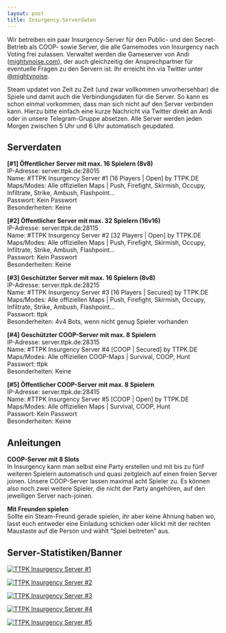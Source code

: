 ```yaml
---
layout: post
title: Insurgency-Serverdaten
---
```


Wir betreiben ein paar Insurgency-Server für den Public- und den Secret-Betrieb als COOP- sowie Server, die alle Gamemodes von Insurgency nach Voting frei zulassen. Verwaltet werden die Gameserver von Andi ([mightynoise.com](http://www.mightynoise.com)), der auch gleichzeitig der Ansprechpartner für eventuelle Fragen zu den Servern ist. Ihr erreicht ihn via Twitter unter [@mightynoise](https://twitter.com/mightynoise).

Steam updatet von Zeit zu Zeit (und zwar vollkommen unvorhersehbar) die Spiele und damit auch die Verbindungsdaten für die Server. So kann es schon einmal vorkommen, dass man sich nicht auf den Server verbinden kann. Hierzu bitte einfach eine kurze Nachricht via Twitter direkt an Andi oder in unsere Telegram-Gruppe absetzen. Alle Server werden jeden Morgen zwischen 5 Uhr und 6 Uhr automatisch geupdated.

## Serverdaten

**[#1] Öffentlicher Server mit max. 16 Spielern (8v8)**  
IP-Adresse: server.ttpk.de:28015  
Name: #TTPK Insurgency Server #1 [16 Players | Open] by TTPK.DE  
Maps/Modes: Alle offiziellen Maps | Push, Firefight, Skirmish, Occupy, Infiltrate, Strike, Ambush, Flashpoint...  
Passwort: Kein Passwort  
Besonderheiten: Keine  

**[#2] Öffentlicher Server mit max. 32 Spielern (16v16)**  
IP-Adresse: server.ttpk.de:28115  
Name: #TTPK Insurgency Server #2 [32 Players | Open] by TTPK.DE  
Maps/Modes: Alle offiziellen Maps | Push, Firefight, Skirmish, Occupy, Infiltrate, Strike, Ambush, Flashpoint...  
Passwort: Kein Passwort  
Besonderheiten: Keine  

**[#3] Geschützter Server mit max. 16 Spielern (8v8)**  
IP-Adresse: server.ttpk.de:28215  
Name: #TTPK Insurgency Server #3 [16 Players | Secured] by TTPK.DE  
Maps/Modes: Alle offiziellen Maps | Push, Firefight, Skirmish, Occupy, Infiltrate, Strike, Ambush, Flashpoint...  
Passwort: ttpk  
Besonderheiten: 4v4 Bots, wenn nicht genug Spieler vorhanden  

**[#4] Geschützter COOP-Server mit max. 8 Spielern**  
IP-Adresse: server.ttpk.de:28315  
Name: #TTPK Insurgency Server #4 [COOP | Secured] by TTPK.DE  
Maps/Modes: Alle offiziellen COOP-Maps | Survival, COOP, Hunt  
Passwort: ttpk  
Besonderheiten: Keine  

**[#5] Öffentlicher COOP-Server mit max. 8 Spielern**  
IP-Adresse: server.ttpk.de:28415  
Name: #TTPK Insurgency Server #5 [COOP | Open] by TTPK.DE  
Maps/Modes: Alle offiziellen Maps | Survival, COOP, Hunt  
Passwort: Kein Passwort  
Besonderheiten: Keine  


## Anleitungen

**COOP-Server mit 8 Slots**  
In Insurgency kann man selbst eine Party erstellen und mit bis zu fünf weiteren Spielern automatisch und quasi zeitgleich auf einen freien Server joinen. Unsere COOP-Server lassen maximal acht Spieler zu. Es können also noch zwei weitere Spieler, die nicht der Party angehören, auf den jeweiligen Server nach-joinen.  

**Mit Freunden spielen**  
Sollte ein Steam-Freund gerade spielen, ihr aber keine Ahnung haben wo, lasst euch entweder eine Einladung schicken oder klickt mit der rechten Maustaste auf die Person und wählt “Spiel beitreten” aus.  


## Server-Statistiken/Banner

[![TTPK Insurgency Server #1](http://cache.www.gametracker.com/server_info/176.9.104.53:28015/b_560_95_1.png "TTPK Insurgency Server #1 - Server-Stats by Gametracker")](http://www.gametracker.com/server_info/176.9.104.53:28015/)  

[![TTPK Insurgency Server #2](http://cache.www.gametracker.com/server_info/176.9.104.53:28115/b_560_95_1.png "TTPK Insurgency Server #2 - Server-Stats by Gametracker")](http://www.gametracker.com/server_info/176.9.104.53:28115/)  

[![TTPK Insurgency Server #3](http://cache.www.gametracker.com/server_info/176.9.104.53:28215/b_560_95_1.png "TTPK Insurgency Server #3 - Server-Stats by Gametracker")](http://www.gametracker.com/server_info/176.9.104.53:28215/)  

[![TTPK Insurgency Server #4](http://cache.www.gametracker.com/server_info/176.9.104.53:28315/b_560_95_1.png "TTPK Insurgency Server #4 - Server-Stats by Gametracker")](http://www.gametracker.com/server_info/176.9.104.53:28315/)  

[![TTPK Insurgency Server #5](http://cache.www.gametracker.com/server_info/176.9.104.53:28415/b_560_95_1.png "TTPK Insurgency Server #5 - Server-Stats by Gametracker")](http://www.gametracker.com/server_info/176.9.104.53:28415/)  
